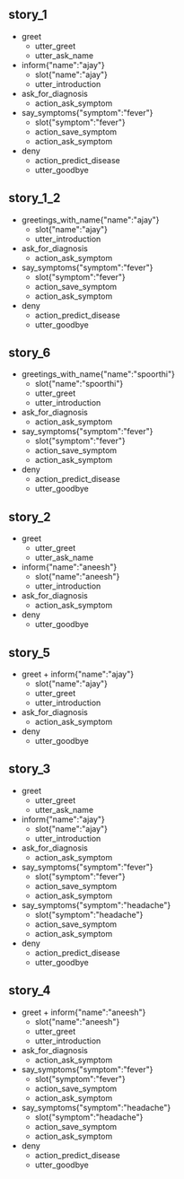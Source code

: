 

## story_1
* greet
   - utter_greet
   - utter_ask_name
* inform{"name":"ajay"}
   - slot{"name":"ajay"}
   - utter_introduction
* ask_for_diagnosis
   - action_ask_symptom
* say_symptoms{"symptom":"fever"}
   - slot{"symptom":"fever"}
   - action_save_symptom
   - action_ask_symptom
* deny
   - action_predict_disease
   - utter_goodbye
   
## story_1_2
* greetings_with_name{"name":"ajay"}
   - slot{"name":"ajay"}
   - utter_introduction
* ask_for_diagnosis
   - action_ask_symptom
* say_symptoms{"symptom":"fever"}
   - slot{"symptom":"fever"}
   - action_save_symptom
   - action_ask_symptom
* deny
   - action_predict_disease
   - utter_goodbye
   
## story_6
* greetings_with_name{"name":"spoorthi"}
   - slot{"name":"spoorthi"}
   - utter_greet
   - utter_introduction
* ask_for_diagnosis
   - action_ask_symptom
* say_symptoms{"symptom":"fever"}
   - slot{"symptom":"fever"}
   - action_save_symptom
   - action_ask_symptom
* deny
   - action_predict_disease
   - utter_goodbye
      

## story_2
* greet
   - utter_greet
   - utter_ask_name
* inform{"name":"aneesh"}
   - slot{"name":"aneesh"}
   - utter_introduction
* ask_for_diagnosis
   - action_ask_symptom
* deny
   - utter_goodbye

## story_5
* greet + inform{"name":"ajay"}
   - slot{"name":"ajay"}
   - utter_greet
   - utter_introduction
* ask_for_diagnosis
   - action_ask_symptom
* deny
   - utter_goodbye


## story_3
* greet
   - utter_greet
   - utter_ask_name
* inform{"name":"ajay"}
   - slot{"name":"ajay"}
   - utter_introduction
* ask_for_diagnosis
   - action_ask_symptom
* say_symptoms{"symptom":"fever"}
   - slot{"symptom":"fever"}
   - action_save_symptom
   - action_ask_symptom
* say_symptoms{"symptom":"headache"}
   - slot{"symptom":"headache"}
   - action_save_symptom
   - action_ask_symptom
* deny
   - action_predict_disease
   - utter_goodbye
   
## story_4
* greet + inform{"name":"aneesh"}
   - slot{"name":"aneesh"}
   - utter_greet
   - utter_introduction
* ask_for_diagnosis
   - action_ask_symptom
* say_symptoms{"symptom":"fever"}
   - slot{"symptom":"fever"}
   - action_save_symptom
   - action_ask_symptom
* say_symptoms{"symptom":"headache"}
   - slot{"symptom":"headache"}
   - action_save_symptom
   - action_ask_symptom
* deny
   - action_predict_disease
   - utter_goodbye